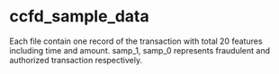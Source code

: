 # ccfd_sample_data
Each file contain one record of the transaction with total 20 features including time and amount. samp_1, samp_0 represents fraudulent and authorized transaction respectively.
